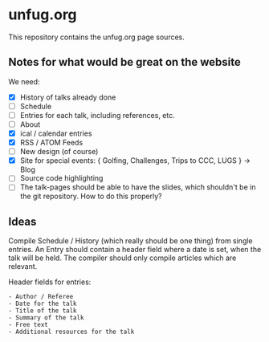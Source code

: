 # unfug.org

This repository contains the unfug.org page sources.

## Notes for what would be great on the website

We need:

* [x] History of talks already done
* [ ] Schedule
* [ ] Entries for each talk, including references, etc.
* [ ] About
* [x] ical / calendar entries
* [x] RSS / ATOM Feeds
* [ ] New design (of course)
* [x] Site for special events: { Golfing, Challenges, Trips to CCC, LUGS } -> Blog
* [ ] Source code highlighting
* [ ] The talk-pages should be able to have the slides, which shouldn't be in the
  git repository. How to do this properly?

## Ideas

Compile Schedule / History (which really should be one thing) from single
entries. An Entry should contain a header field where a date is set, when the
talk will be held. The compiler should only compile articles which are
relevant.

Header fields for entries:

    - Author / Referee
    - Date for the talk
    - Title of the talk
    - Summary of the talk
    - Free text
    - Additional resources for the talk

